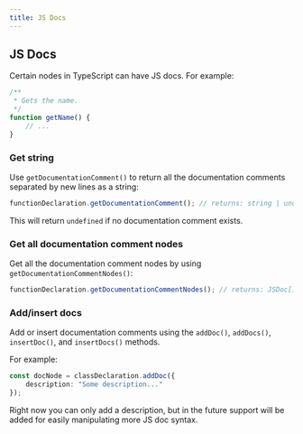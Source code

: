 ```yaml
---
title: JS Docs
---
```


## JS Docs

Certain nodes in TypeScript can have JS docs. For example:

```typescript
/**
 * Gets the name.
 */
function getName() {
    // ...
}
```

### Get string

Use `getDocumentationComment()` to return all the documentation comments separated by new lines as a string:

```typescript
functionDeclaration.getDocumentationComment(); // returns: string | undefined
```

This will return `undefined` if no documentation comment exists.

### Get all documentation comment nodes

Get all the documentation comment nodes by using `getDocumentationCommentNodes()`:

```typescript
functionDeclaration.getDocumentationCommentNodes(); // returns: JSDoc[]
```

### Add/insert docs

Add or insert documentation comments using the `addDoc()`, `addDocs()`, `insertDoc()`, and `insertDocs()` methods.

For example:

```typescript
const docNode = classDeclaration.addDoc({
    description: "Some description..."
});
```

Right now you can only add a description, but in the future support will be added for easily manipulating more JS doc syntax.
